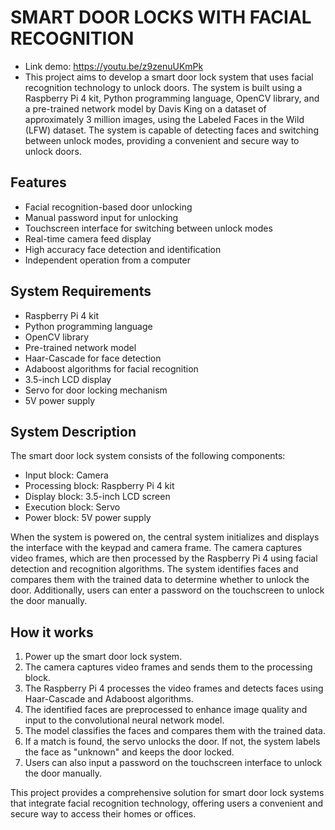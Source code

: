 # SMART DOOR LOCKS WITH FACIAL RECOGNITION
- Link demo: https://youtu.be/z9zenuUKmPk
- This project aims to develop a smart door lock system that uses facial recognition technology to unlock doors. The system is built using a Raspberry Pi 4 kit, Python programming language, OpenCV library, and a pre-trained network model by Davis King on a dataset of approximately 3 million images, using the Labeled Faces in the Wild (LFW) dataset. The system is capable of detecting faces and switching between unlock modes, providing a convenient and secure way to unlock doors.

## Features
* Facial recognition-based door unlocking
* Manual password input for unlocking
* Touchscreen interface for switching between unlock modes
* Real-time camera feed display
* High accuracy face detection and identification
* Independent operation from a computer
## System Requirements
* Raspberry Pi 4 kit
* Python programming language
* OpenCV library
* Pre-trained network model
* Haar-Cascade for face detection
* Adaboost algorithms for facial recognition
* 3.5-inch LCD display
* Servo for door locking mechanism
* 5V power supply

## System Description
The smart door lock system consists of the following components:

* Input block: Camera
* Processing block: Raspberry Pi 4 kit
* Display block: 3.5-inch LCD screen
* Execution block: Servo
* Power block: 5V power supply

When the system is powered on, the central system initializes and displays the interface with the keypad and camera frame. The camera captures video frames, which are then processed by the Raspberry Pi 4 using facial detection and recognition algorithms. The system identifies faces and compares them with the trained data to determine whether to unlock the door. Additionally, users can enter a password on the touchscreen to unlock the door manually.

## How it works
1. Power up the smart door lock system.
2. The camera captures video frames and sends them to the processing block.
3. The Raspberry Pi 4 processes the video frames and detects faces using Haar-Cascade and Adaboost algorithms.
4. The identified faces are preprocessed to enhance image quality and input to the convolutional neural network model.
5. The model classifies the faces and compares them with the trained data.
6. If a match is found, the servo unlocks the door. If not, the system labels the face as "unknown" and keeps the door locked.
7. Users can also input a password on the touchscreen interface to unlock the door manually.

This project provides a comprehensive solution for smart door lock systems that integrate facial recognition technology, offering users a convenient and secure way to access their homes or offices.
